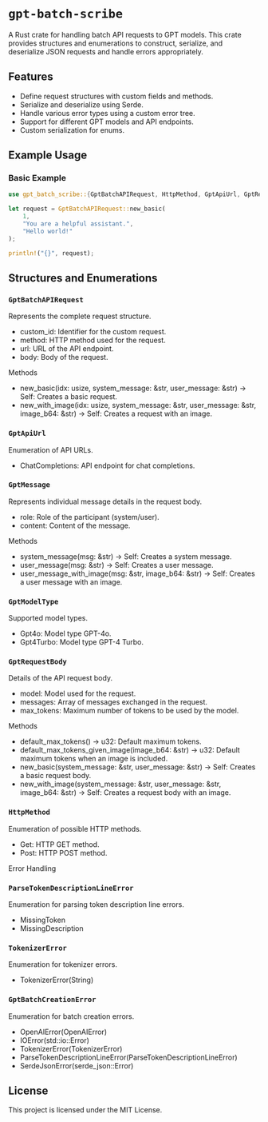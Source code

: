 # `gpt-batch-scribe`

A Rust crate for handling batch API requests to GPT models. This crate provides structures and enumerations to construct, serialize, and deserialize JSON requests and handle errors appropriately.

## Features

- Define request structures with custom fields and methods.
- Serialize and deserialize using Serde.
- Handle various error types using a custom error tree.
- Support for different GPT models and API endpoints.
- Custom serialization for enums.

## Example Usage

### Basic Example

```rust
use gpt_batch_scribe::{GptBatchAPIRequest, HttpMethod, GptApiUrl, GptRequestBody, GptMessage, GptModelType};

let request = GptBatchAPIRequest::new_basic(
    1,
    "You are a helpful assistant.",
    "Hello world!"
);

println!("{}", request);
```


## Structures and Enumerations

### `GptBatchAPIRequest`

Represents the complete request structure.

- custom_id: Identifier for the custom request.
- method: HTTP method used for the request.
- url: URL of the API endpoint.
- body: Body of the request.

Methods

- new_basic(idx: usize, system_message: &str, user_message: &str) -> Self: Creates a basic request.
- new_with_image(idx: usize, system_message: &str, user_message: &str, image_b64: &str) -> Self: Creates a request with an image.

### `GptApiUrl`

Enumeration of API URLs.

- ChatCompletions: API endpoint for chat completions.

### `GptMessage`

Represents individual message details in the request body.

- role: Role of the participant (system/user).
- content: Content of the message.

Methods

- system_message(msg: &str) -> Self: Creates a system message.
- user_message(msg: &str) -> Self: Creates a user message.
- user_message_with_image(msg: &str, image_b64: &str) -> Self: Creates a user message with an image.

### `GptModelType`

Supported model types.

- Gpt4o: Model type GPT-4o.
- Gpt4Turbo: Model type GPT-4 Turbo.

### `GptRequestBody`

Details of the API request body.

- model: Model used for the request.
- messages: Array of messages exchanged in the request.
- max_tokens: Maximum number of tokens to be used by the model.

Methods

- default_max_tokens() -> u32: Default maximum tokens.
- default_max_tokens_given_image(image_b64: &str) -> u32: Default maximum tokens when an image is included.
- new_basic(system_message: &str, user_message: &str) -> Self: Creates a basic request body.
- new_with_image(system_message: &str, user_message: &str, image_b64: &str) -> Self: Creates a request body with an image.

### `HttpMethod`

Enumeration of possible HTTP methods.

- Get: HTTP GET method.
- Post: HTTP POST method.

Error Handling

### `ParseTokenDescriptionLineError`

Enumeration for parsing token description line errors.

- MissingToken
- MissingDescription

### `TokenizerError`

Enumeration for tokenizer errors.

- TokenizerError(String)

### `GptBatchCreationError`

Enumeration for batch creation errors.

- OpenAIError(OpenAIError)
- IOError(std::io::Error)
- TokenizerError(TokenizerError)
- ParseTokenDescriptionLineError(ParseTokenDescriptionLineError)
- SerdeJsonError(serde_json::Error)

## License

This project is licensed under the MIT License.
